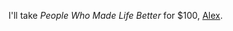 I'll take <i>People Who Made Life Better</i> for $100, <a href="https://slate.com/culture/2020/11/alex-trebek-dies-tributes-social-media.html">Alex</a>. 
